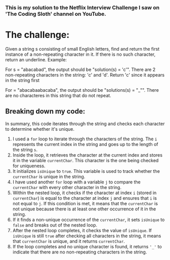 ### This is my solution to the Netflix Interview Challenge I saw on 'The Coding Sloth' channel on YouTube. 

# The challenge:

Given a string s consisting of small English letters, find and return the first instance of a non-repeating character in it. If there is no such character, return an underline.
  Example:
  
  For s = "abacabad", the output should be "solution(s) = 'c'". There are 2 non-repeating characters in the string: 'c' and 'd'. Return 'c' since it appears in the string first 
  
  For = "abacabaabacaba", the output should be "solutions(s) = "_"". There are no characteres in this string that do not repeat.

## Breaking down my code:

In summary, this code iterates through the string and checks each character to determine whether it's unique.

1. I used a `for` loop to iterate through the characters of the string. The `i` represents the current index in the string and goes up to the length of the string `s`.
2. Inside the loop, it retrieves the character at the current index and stores it in the variable `currentChar`. This character is the one being checked for uniqueness.
3. It initializes `isUnique` to `true`. This variable is used to track whether the `currentChar` is unique in the string.
4. I have used another `for` loop with a variable `j` to compare the `currentChar` with every other character in the string.
5. Within the nested loop, it checks if the character at index `i` (stored in `currentChar`) is equal to the character at index `j` and ensures that `i` is not equal to `j`. If this condition is met, it means that the `currentChar` is not unique because there is at least one other occurrence of it in the string.
6. If it finds a non-unique occurrence of the `currentChar`, it sets `isUnique` to `false` and breaks out of the nested loop.
7. After the nested loop completes, it checks the value of `isUnique`. If `isUnique` is still `true` after checking all characters in the string, it means that `currentChar` is unique, and it returns `currentChar`.
8. If the loop completes and no unique character is found, it returns `'_'` to indicate that there are no non-repeating characters in the string.

